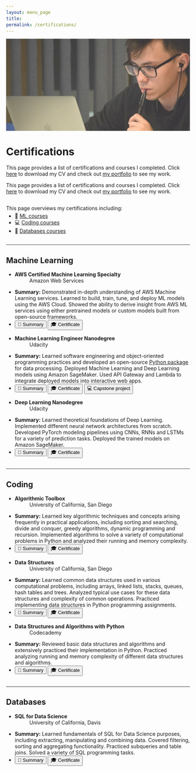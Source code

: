 ```yaml
---
layout: menu_page
title:
permalink: /certifications/
---
```


<script src="{{ base.url | prepend: site.url }}/assets/js/show_summary.js"></script>

<div class="container">
  <div style="width:100%;height:0; padding-top:50%;position:relative;">
    <img src="../images/menu/photo_backup.jpg" style="width:100%; opacity:0.8; position:absolute; top:0; left:0">
  </div>  
  <div class="content">
    <h1>Certifications</h1>
    <p><span class="cover-desc" style="color:var(--page-desc-color)">This page provides a list of certifications and courses I completed. Click <a href="https://kozodoi.me/cv.pdf">here</a> to download my CV and check out <a href="https://kozodoi.me/portfolio/">my portfolio</a> to see my work.</span></p>
  </div>
</div>

<p><span class="page-desc">This page provides a list of certifications and courses I completed. Click <a href="https://kozodoi.me/cv.pdf">here</a> to download my CV and check out <a href="https://kozodoi.me/portfolio/">my portfolio</a> to see my work.</span></p>

<!----------------------------------------------------------------------------->

<hr style="height:1px; visibility:hidden;" />

<div style="font-size: 100%;">

  <p>This page overviews my certifications including:</p>

  <ul style="margin-top: -10px;">
  <li> &#129302; <a href="#PART_1">ML courses </a></li>
  <li> &#128187; <a href="#PART_2">Coding courses </a></li>
  <li> &#128190; <a href="#PART_3">Databases courses </a></li>
  </ul>

</div>



<!----------------------------------------------------------------------------->

<hr style="height:1px; visibility:hidden;" />
<hr style="height:1px;border-width:0;color:rgb(50,50,50);background-color:rgb(50,50,50)">

<a id="PART_1"></a>

## Machine Learning

<ul>
    <li>
    <b>AWS Certified Machine Learning Specialty</b>
    <dd><bb>Amazon Web Services</bb></dd>
    </li>
</ul>
<ul class="no-bullets">
  <span id="dots1"></span>
  <li><span id="abs1"><p></p><b>Summary:</b> Demonstrated in-depth understanding of AWS Machine Learning services. Learned to build, train, tune, and deploy ML models using the AWS Cloud. Showed the ability to derive insight from AWS ML services using either pretrained models or custom models built from open-source frameworks. </span></li>
  <li>
    <button class="btn" onclick="show_summary_1()" id="b1">&#128220; Summary</button>
    <button class="btn" onclick="window.open('https://www.credly.com/badges/a04439a1-fc2a-478b-bdf5-5a233a5b9094/public_url')" type="button">&#127891; Certificate</button>
  </li>
</ul>
<p></p>

<ul>
    <li>
    <b>Machine Learning Engineer Nanodegree</b>
    <dd><bb>Udacity</bb></dd>
    </li>
</ul>
<ul class="no-bullets">
  <span id="dots3"></span>
  <li><span id="abs3"><p></p><b>Summary:</b> Learned software engineering and object-oriented programming practices and developed an open-source <a href="https://github.com/kozodoi/dptools">Python package</a> for data processing. Deployed Machine Learning and Deep Learning models using Amazon SageMaker. Used API Gateway and Lambda to integrate deployed models into interactive web apps.</span></li>
  <li>
    <button class="btn" onclick="show_summary_3()" id="b3">&#128220; Summary</button>
    <button class="btn" onclick="window.open('https://confirm.udacity.com/LMMJDA7C')" type="button">&#127891; Certificate</button>
    <button class="btn" onclick="window.open('https://github.com/kozodoi/Udacity_Blindness_Detection')" type="button">&#128187; Capstone project</button>

  </li>
</ul>
<p></p>

<ul>
    <li>
    <b>Deep Learning Nanodegree</b>
    <dd><bb>Udacity</bb></dd>
    </li>
</ul>
<ul class="no-bullets">
  <span id="dots2"></span>
  <li><span id="abs2"><p></p><b>Summary:</b> Learned theoretical foundations of Deep Learning. Implemented different neural network architectures from scratch. Developed PyTorch modeling pipelines using CNNs, RNNs and LSTMs for a variety of prediction tasks. Deployed the trained models on Amazon SageMaker.</span></li>
  <li>
    <button class="btn" onclick="show_summary_2()" id="b2">&#128220; Summary</button>
    <button class="btn" onclick="window.open('https://confirm.udacity.com/RFA6N33')" type="button">&#127891; Certificate</button>
  </li>
</ul>
<p></p>


<!----------------------------------------------------------------------------->

<hr style="height:1px; visibility:hidden;" />
<hr style="height:1px;border-width:0;color:rgb(50,50,50);background-color:rgb(50,50,50)">

<a id="PART_2"></a>

## Coding

<ul>
    <li>
    <b>Algorithmic Toolbox</b>
    <dd><bb>University of California, San Diego</bb></dd>
    </li>
</ul>
<ul class="no-bullets">
  <span id="dots5"></span>
  <li><span id="abs5"><p></p><b>Summary:</b> Learned key algorithmic techniques and concepts arising frequently in practical applications, including sorting and searching, divide and conquer, greedy algorithms, dynamic programming and recursion. Implemented algorithms to solve a variety of computational problems in Python and analyzed their running and memory complexity. </span></li>
  <li>
    <button class="btn" onclick="show_summary_5()" id="b5">&#128220; Summary</button>
    <button class="btn" onclick="window.open('https://coursera.org/share/c211bd2c6611a176d73f90efc9e1da6b')" type="button">&#127891; Certificate</button>
  </li>
</ul>
<p></p>

<ul>
    <li>
    <b>Data Structures</b>
    <dd><bb>University of California, San Diego</bb></dd>
    </li>
</ul>
<ul class="no-bullets">
  <span id="dots6"></span>
  <li><span id="abs6"><p></p><b>Summary:</b> Learned common data structures used in various computational problems, including arrays, linked lists, stacks, queues, hash tables and trees. Analyzed typical use cases for these data structures and complexity of common operations. Practiced implementing data structures in Python programming assignments. </span></li>
  <li>
    <button class="btn" onclick="show_summary_6()" id="b6">&#128220; Summary</button>
    <button class="btn" onclick="window.open('https://coursera.org/share/b457743d18ad9a6bc41f2b1a1c62cddb')" type="button">&#127891; Certificate</button>
  </li>
</ul>
<p></p>

<ul>
    <li>
    <b>Data Structures and Algorithms with Python</b>
    <dd><bb>Codecademy</bb></dd>
    </li>
</ul>
<ul class="no-bullets">
  <span id="dots7"></span>
  <li><span id="abs7"><p></p><b>Summary:</b> Reviewed basic data structures and algorithms and extensively practiced their implementation in Python. Practiced analyzing running and memory complexity of different data structures and algorithms. </span></li>
  <li>
    <button class="btn" onclick="show_summary_7()" id="b7">&#128220; Summary</button>
    <button class="btn" onclick="window.open('https://www.codecademy.com/profiles/nikitaKozodoi7009037470/certificates/7a1021b263de1990c643feb15d9f1f7a')" type="button">&#127891; Certificate</button>
  </li>
</ul>
<p></p>



<!----------------------------------------------------------------------------->

<hr style="height:1px; visibility:hidden;" />
<hr style="height:1px;border-width:0;color:rgb(50,50,50);background-color:rgb(50,50,50)">

<a id="PART_3"></a>

## Databases

<ul>
    <li>
    <b>SQL for Data Science</b>
    <dd><bb>University of California, Davis</bb></dd>
    </li>
</ul>
<ul class="no-bullets">
  <span id="dots4"></span>
  <li><span id="abs4"><p></p><b>Summary:</b> Learned fundamentals of SQL for Data Science purposes, including extracting, manipulating and combining data. Covered filtering, sorting and aggregating functionality. Practiced subqueries and table joins. Solved a variety of SQL programming tasks. </span></li>
  <li>
    <button class="btn" onclick="show_summary_4()" id="b4">&#128220; Summary</button>
    <button class="btn" onclick="window.open('https://coursera.org/share/14f75aa6e3546b9c782cef68d67d4d24')" type="button">&#127891; Certificate</button>
  </li>
</ul>
<p></p>
